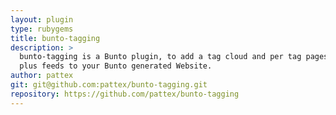 ```yaml
---
layout: plugin
type: rubygems
title: bunto-tagging
description: >
  bunto-tagging is a Bunto plugin, to add a tag cloud and per tag pages
  plus feeds to your Bunto generated Website.
author: pattex
git: git@github.com:pattex/bunto-tagging.git
repository: https://github.com/pattex/bunto-tagging
---
```

